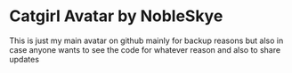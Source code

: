 # Catgirl Avatar by NobleSkye

This is just my main avatar on github mainly for backup reasons but also in case anyone wants to see the code for whatever reason and also to share updates